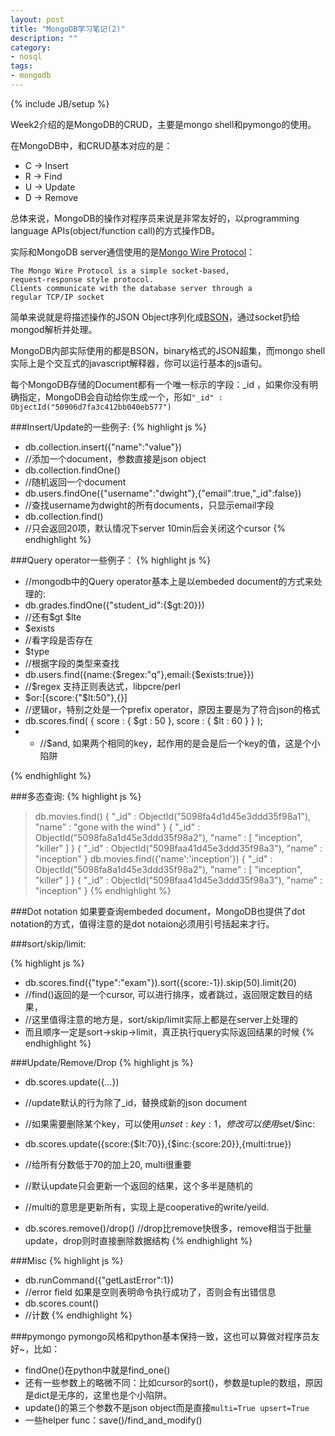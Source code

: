 ```yaml
---
layout: post
title: "MongoDB学习笔记(2)"
description: ""
category: 
- nosql
tags:
- mongodb
---
```

{% include JB/setup %}

Week2介绍的是MongoDB的CRUD，主要是mongo shell和pymongo的使用。

在MongoDB中，和CRUD基本对应的是：

* C -> Insert
* R -> Find
* U -> Update
* D -> Remove

总体来说，MongoDB的操作对程序员来说是非常友好的，以programming language APIs(object/function call)的方式操作DB。

实际和MongoDB server通信使用的是[Mongo Wire Protocol](http://www.mongodb.org/display/DOCS/Mongo+Wire+Protocol)：

	The Mongo Wire Protocol is a simple socket-based,
	request-response style protocol.
	Clients communicate with the database server through a 
	regular TCP/IP socket

简单来说就是将描述操作的JSON Object序列化成[BSON](http://bsonspec.org/)，通过socket扔给mongod解析并处理。

MongoDB内部实际使用的都是BSON，binary格式的JSON超集，而mongo shell实际上是个交互式的javascript解释器，你可以运行基本的js语句。

每个MongoDB存储的Document都有一个唯一标示的字段：_id ，如果你没有明确指定，MongoDB会自动给你生成一个，形如`"_id" : ObjectId("50906d7fa3c412bb040eb577")`

###Insert/Update的一些例子:
{% highlight js %}
* db.collection.insert({"name":"value"})
* //添加一个document，参数直接是json object
* db.collection.findOne()
* //随机返回一个document
* db.users.findOne({"username":"dwight"},{"email":true,"_id":false})
* //查找username为dwight的所有documents，只显示email字段
* db.collection.find()
* //只会返回20项，默认情况下server 10min后会关闭这个cursor
{% endhighlight %}

###Query operator一些例子：
{% highlight js %}
* //mongodb中的Query operator基本上是以embeded document的方式来处理的:
* db.grades.findOne({"student_id":{$gt:20}})
* //还有$gt $lte
* $exists
* //看字段是否存在
* $type
* //根据字段的类型来查找
* db.users.find({name:{$regex:"q"},email:{$exists:true}})
* //$regex 支持正则表达式，libpcre/perl
* $or:[{score:{"$lt:50"},{}]
* //逻辑or，特别之处是一个prefix operator，原因主要是为了符合json的格式
* db.scores.find( { score : { $gt : 50 }, score : { $lt : 60 } } );
* - //$and, 如果两个相同的key，起作用的是会是后一个key的值，这是个小陷阱

{% endhighlight %}

###多态查询:
{% highlight js %}
> db.movies.find()
{ "_id" : ObjectId("5098fa4d1d45e3ddd35f98a1"), "name" : "gone with the wind" }
{ "_id" : ObjectId("5098fa8a1d45e3ddd35f98a2"), "name" : [ "inception", "killer" ] }
{ "_id" : ObjectId("5098faa41d45e3ddd35f98a3"), "name" : "inception" }
> db.movies.find({'name':'inception'})
{ "_id" : ObjectId("5098fa8a1d45e3ddd35f98a2"), "name" : [ "inception", "killer" ] }
{ "_id" : ObjectId("5098faa41d45e3ddd35f98a3"), "name" : "inception" }
{% endhighlight %}

###Dot notation
如果要查询embeded document，MongoDB也提供了dot notation的方式，值得注意的是dot notaion必须用引号括起来才行。

###sort/skip/limit:

{% highlight js %}

* db.scores.find({"type":"exam"}).sort({score:-1}).skip(50).limit(20)
* //find()返回的是一个cursor, 可以进行排序，或者跳过，返回限定数目的结果，
* //这里值得注意的地方是，sort/skip/limit实际上都是在server上处理的
* 而且顺序一定是sort->skip->limit，真正执行query实际返回结果的时候
{% endhighlight %}

###Update/Remove/Drop
{% highlight js %}

* db.scores.update({…})
* //update默认的行为除了_id，替换成新的json document
* //如果需要删除某个key，可以使用$unset:{key:1}，修改可以使用$set/$inc:

* db.scores.update({score:{$lt:70}},{$inc:{score:20}},{multi:true})
* //给所有分数低于70的加上20, multi很重要  
* //默认update只会更新一个返回的结果，这个多半是随机的  
* //multi的意思是更新所有，实现上是cooperative的write/yeild.

* db.scores.remove()/drop() 
//drop比remove快很多，remove相当于批量update，drop则时直接删除数据结构
{% endhighlight %}


###Misc
{% highlight js %}

* db.runCommand({"getLastError":1})
* //error field 如果是空则表明命令执行成功了，否则会有出错信息
* db.scores.count()
* //计数
{% endhighlight %}

###pymongo
pymongo风格和python基本保持一致，这也可以算做对程序员友好~，比如：

* findOne()在python中就是find_one()
* 还有一些参数上的略微不同：比如cursor的sort()，参数是tuple的数组，原因是dict是无序的，这里也是个小陷阱。
* update()的第三个参数不是json object而是直接`multi=True upsert=True`
* 一些helper func：save()/find_and_modify()	
